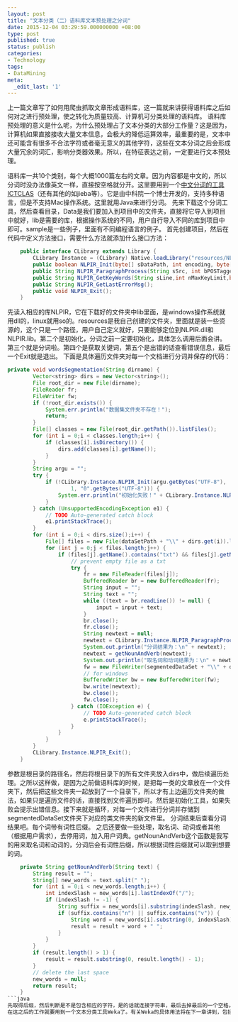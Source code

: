 ```yaml
---
layout: post
title: "文本分类（二）语料库文本预处理之分词"
date: 2015-12-04 03:29:59.000000000 +08:00
type: post
published: true
status: publish
categories:
- Technology
tags:
- DataMining
meta:
  _edit_last: '1'
---
```

上一篇文章写了如何用爬虫抓取文章形成语料库，这一篇就来讲获得语料库之后如何对之进行预处理，使之转化为质量较高、计算机可分类处理的语料库。
语料库预处理的意义是什么呢，为什么预处理占了文本分类的大部分工作量？这是因为，计算机如果直接接收大量文本信息，会极大的降低运算效率，最重要的是，文本中还可能含有很多不合法字符或者毫无意义的其他字符，这些在文本分词之后会形成大量冗余的词汇，影响分类器效果。所以，在特征表达之前，一定要进行文本预处理。
<!--more-->
语料库一共10个类别，每个大概1000篇左右的文章。因为内容都是中文的，所以分词时没办法像英文一样，直接按空格就分开。这里要用到一个<a title="官方网站" href="http://ictclas.nlpir.org/" target="_blank">中文分词的工具ICTCLAS</a>（还有其他的如jieba等）。它是由中科院一个博士开发的，支持多种语言，但是不支持Mac操作系统。这里就用Java来进行分词。
先来下载这个分词工具，然后查看目录，Data是我们要加入到项目中的文件夹，直接将它导入到项目中就好，lib是需要的库，根据操作系统的不同，用户自行导入不同的库到项目中即可。sample是一些例子，里面有不同编程语言的例子。
首先创建项目，然后在代码中定义方法接口，需要什么方法就添加什么接口方法：
```java
	public interface CLibrary extends Library {
		CLibrary Instance = (CLibrary) Native.loadLibrary("resources/NLPIR", CLibrary.class);
		public boolean NLPIR_Init(byte[] sDataPath, int encoding, byte[] sLicenceCode);
		public String NLPIR_ParagraphProcess(String sSrc, int bPOSTagged);
		public String NLPIR_GetKeyWords(String sLine,int nMaxKeyLimit,boolean bWeightOut);
		public String NLPIR_GetLastErrorMsg();
		public void NLPIR_Exit();
	}
```
先读入相应的库NLPIR，它在下载好的文件夹中lib里面，是windows操作系统就用dll的，linux就用so的。resources是我自己创建的文件夹，里面就是装一些资源的，这个只是一个路径，用户自己定义就好，只要能够定位到NLPIR.dll和NLPIR.lib。第二个是初始化，分词之前一定要初始化，具体怎么调用后面会讲。第三个就是分词啦。第四个是获取关键词，第五个是出错的话查看错误信息，最后一个Exit就是退出。
下面是具体遍历文件夹对每一个文档进行分词并保存的代码：
```java
private void wordsSegmentation(String dirname) {
		Vector<string> dirs = new Vector<string>();
		File root_dir = new File(dirname);
		FileReader fr;
		FileWriter fw;
		if (!root_dir.exists()) {
			System.err.println("数据集文件夹不存在！");
			return;
		}
		File[] classes = new File(root_dir.getPath()).listFiles();
		for (int i = 0;i < classes.length;i++) {
			if (classes[i].isDirectory()) {
				dirs.add(classes[i].getName());
			}
		}
		String argu = "";
		try {
			if (!CLibrary.Instance.NLPIR_Init(argu.getBytes("UTF-8"),
					1, "0".getBytes("UTF-8"))) {
				System.err.println("初始化失败！" + CLibrary.Instance.NLPIR_GetLastErrorMsg());
			}
		} catch (UnsupportedEncodingException e1) {
			// TODO Auto-generated catch block
			e1.printStackTrace();
		}
		for (int i = 0;i < dirs.size();i++) {
			File[] files = new File(dataSetPath + "\\" + dirs.get(i)).listFiles();
			for (int j = 0;j < files.length;j++) {
				if (files[j].getName().contains("txt") && files[j].getName().length() > 4) {
					// prevent empty file as a txt
					try {
						fr = new FileReader(files[j]);
						BufferedReader br = new BufferedReader(fr);
						String input = "";
						String text = "";
						while ((text = br.readLine()) != null) {
							input = input + text;
						}
						br.close();
						fr.close();
						String newtext = null;
						newtext = CLibrary.Instance.NLPIR_ParagraphProcess(input, 1);
						System.out.println("分词结果为：\n" + newtext);
						newtext = getNounAndVerb(newtext);
						System.out.println("取名词和动词结果为：\n" + newtext);
						fw = new FileWriter(segmentedDataSet + "\\" + dirs.get(i) + "\\" + files[j].getName());
						// for windows
						BufferedWriter bw = new BufferedWriter(fw);
						bw.write(newtext);
						bw.close();
						fw.close();
					} catch (IOException e) {
						// TODO Auto-generated catch block
						e.printStackTrace();
					}
				}
			}
		}
		CLibrary.Instance.NLPIR_Exit();
	}
```
参数是根目录的路径名，然后将根目录下的所有文件夹放入dirs中，做后续遍历处理。之所以这样做，是因为之前做语料库的时候，是把每一类的文章放在一个文件夹下，然后把这些文件夹一起放到了一个目录下，所以才有上边遍历文件夹的做法，如果只是遍历文件的话，直接找到文件遍历即可。然后是初始化工具，如果失败会提示出错信息。接下来就是循环，对每一个文件进行分词并存储到segmentedDataSet文件夹下对应的类文件夹的新文件里。
分词结束后查看分词结果吧。每个词带有词性后缀。
之后还要做一些处理，取名词、动词或者其他（根据用户需求），去停用词，加入用户词典。getNounAndVerb这个函数是我写的用来取名词和动词的，分词后会有词性后缀，所以根据词性后缀就可以取到想要的词。
```java
	private String getNounAndVerb(String text) {
		String result = "";
		String[] new_words = text.split(" ");
		for (int i = 0;i < new_words.length;i++) {
			int indexSlash = new_words[i].lastIndexOf("/");
			if (indexSlash != -1) {
				String suffix = new_words[i].substring(indexSlash, new_words[i].length());
				if (suffix.contains("n") || suffix.contains("v")) {
					String word = new_words[i].substring(0, indexSlash);
					result = result + word + " ";
				}
			}
		}
		if (result.length() > 1) {
			result = result.substring(0, result.length() - 1);
		}
		// delete the last space
		new_words = null;
		return result;
	}
```java
先取得后缀，然后判断是不是包含相应的字符，是的话就连接字符串，最后去掉最后的一个空格。返回新字符串。
在这之后的工作就要用到一个文本分类工具Weka了。有关Weka的具体用法将在下一章讲到，包括去停用词等等。这里的预处理其实不够好，还有很多好的方法能够将最后的字典维度降到很低。那么更多有关Weka的内容还是放到下一章吧，这次就更新到这里。

